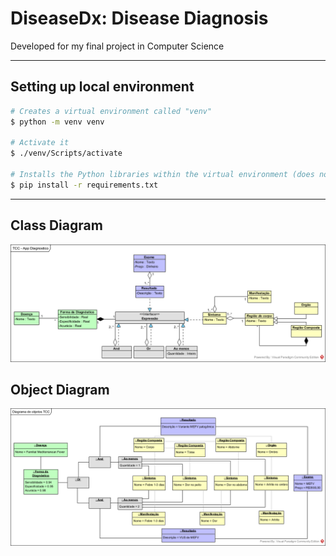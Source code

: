 # DiseaseDx: Disease Diagnosis
Developed for my final project in Computer Science

---

## Setting up local environment

```bash
# Creates a virtual environment called "venv"
$ python -m venv venv

# Activate it
$ ./venv/Scripts/activate

# Installs the Python libraries within the virtual environment (does not conflict with your machine's packages)
$ pip install -r requirements.txt
```

---

## Class Diagram

![class_diagram](./diagrams/tcc_class_diagram.png)

## Object Diagram

![object_diagram](./diagrams/tcc_object_diagram.png)